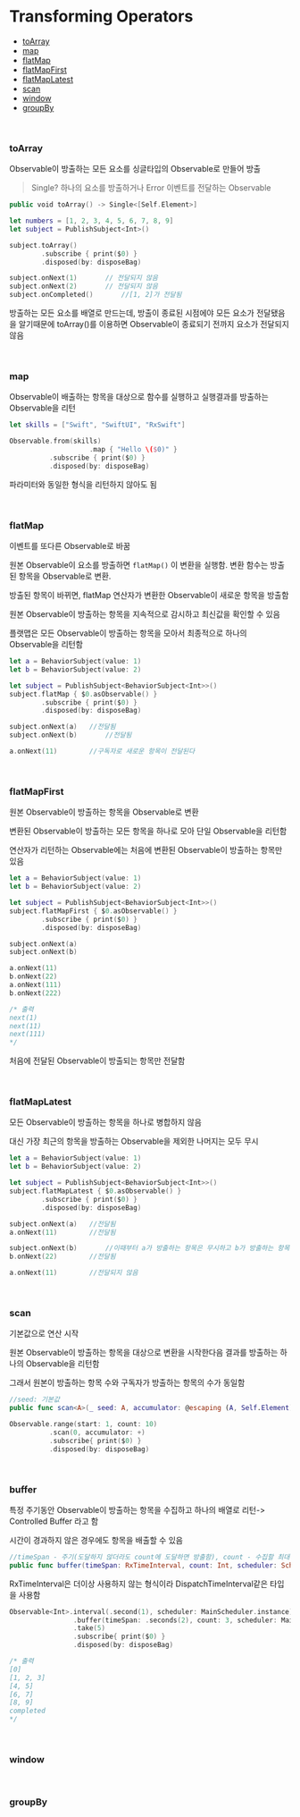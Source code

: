 # Transforming Operators

- [toArray](#toArray)
- [map](#map)
- [flatMap](#flatMap)
- [flatMapFirst](#flatMapFirst)
- [flatMapLatest](#flatMapLatest)
- [scan](#scan)
- [window](#window)
- [groupBy](#groupBy)

<br>

### toArray

Observable이 방출하는 모든 요소를 싱글타입의 Observable로 만들어 방출

>  Single? 하나의 요소를 방출하거나 Error 이벤트를 전달하는 Observable

```swift
public void toArray() -> Single<[Self.Element>]
```



```swift
let numbers = [1, 2, 3, 4, 5, 6, 7, 8, 9]
let subject = PublishSubject<Int>()

subject.toArray()
        .subscribe { print($0) }
        .disposed(by: disposeBag)

subject.onNext(1)		// 전달되지 않음
subject.onNext(2)		// 전달되지 않음
subject.onCompleted()		//[1, 2]가 전달됨
```

방출하는 모든 요소를 배열로 만드는데, 방출이 종료된 시점에야 모든 요소가 전달됐음을 알기때문에 toArray()를 이용하면 Observable이 종료되기 전까지 요소가 전달되지 않음

<br>

### map

Observable이 배출하는 항목을 대상으로 함수를 실행하고 실행결과를 방출하는 Observable을 리턴

```swift
let skills = ["Swift", "SwiftUI", "RxSwift"]

Observable.from(skills)
					.map { "Hello \($0)" }
          .subscribe { print($0) }
          .disposed(by: disposeBag)
```

파라미터와 동일한 형식을 리턴하지 않아도 됨



<br>

### flatMap

이벤트를 또다른 Observable로 바꿈

원본 Observable이 요소를 방출하면 `flatMap()` 이 변환을 실행함. 변환 함수는 방출된 항목을 Observable로 변환. 

방출된 항목이 바뀌면, flatMap 연산자가 변환한 Observable이 새로운 항목을 방출함

원본 Observable이 방출하는 항목을 지속적으로 감시하고 최신값을 확인할 수 있음

플랫맵은 모든 Observable이 방출하는 항목을 모아서 최종적으로 하나의 Observable을 리턴함

```swift
let a = BehaviorSubject(value: 1)
let b = BehaviorSubject(value: 2)

let subject = PublishSubject<BehaviorSubject<Int>>()
subject.flatMap { $0.asObservable() }
        .subscribe { print($0) }
        .disposed(by: disposeBag)

subject.onNext(a)	//전달됨
subject.onNext(b)		//전달됨

a.onNext(11)		//구독자로 새로운 항목이 전달된다
```



<br>

### flatMapFirst

원본 Observable이 방출하는 항목을 Observable로 변환

변환된 Observable이 방출하는 모든 항목을 하나로 모아 단일 Observable을 리턴함

연산자가 리턴하는 Observable에는 처음에 변환된 Observable이 방출하는 항목만 있음

```swift
let a = BehaviorSubject(value: 1)
let b = BehaviorSubject(value: 2)

let subject = PublishSubject<BehaviorSubject<Int>>()
subject.flatMapFirst { $0.asObservable() }
        .subscribe { print($0) }
        .disposed(by: disposeBag)

subject.onNext(a)
subject.onNext(b)

a.onNext(11)
b.onNext(22)
a.onNext(111)
b.onNext(222)

/* 출력
next(1)
next(11)
next(111)
*/
```

처음에 전달된 Observable이 방출되는 항목만 전달함

<br>

### flatMapLatest

모든 Observable이 방출하는 항목을 하나로 병합하지 않음

대신 가장 최근의 항목을 방출하는 Observable을 제외한 나머지는 모두 무시

```swift
let a = BehaviorSubject(value: 1)
let b = BehaviorSubject(value: 2)

let subject = PublishSubject<BehaviorSubject<Int>>()
subject.flatMapLatest { $0.asObservable() }
        .subscribe { print($0) }
        .disposed(by: disposeBag)

subject.onNext(a)	//전달됨
a.onNext(11)		//전달됨

subject.onNext(b)		//이때부터 a가 방출하는 항목은 무시하고 b가 방출하는 항목만 전달함 
b.onNext(22)		//전달됨

a.onNext(11)		//전달되지 않음
```

<br>

### scan

기본값으로 연산 시작

원본 Observable이 방출하는 항목을 대상으로 변환을 시작한다음 결과를 방출하는 하나의 Observable을 리턴함

그래서 원본이 방출하는 항목 수와 구독자가 방출하는 항목의 수가 동일함

```swift
//seed: 기본값
public func scan<A>(_ seed: A, accumulator: @escaping (A, Self.Element) throws -> A) -> RxSwift.Observable<A>
```



```swift
Observable.range(start: 1, count: 10)
          .scan(0, accumulator: +)
          .subscribe{ print($0) }
          .disposed(by: disposeBag)
```

<br>

### buffer

특정 주기동안 Observable이 방출하는 항목을 수집하고 하나의 배열로 리턴-> Controlled Buffer 라고 함

시간이 경과하지 않은 경우에도 항목을 배출할 수 있음

```swift
//timeSpan - 주기(도달하지 않더라도 count에 도달하면 방출함), count - 수집할 최대 항목 수(도달하지 않더라도 시간이 되면 방출함)
public func buffer(timeSpan: RxTimeInterval, count: Int, scheduler: SchedulerType) -> RxSwift.Observable<[Self.Element]>
```

RxTimeInterval은 더이상 사용하지 않는 형식이라 DispatchTimeInterval같은 타입을 사용함

```swift
Observable<Int>.interval(.second(1), scheduler: MainScheduler.instance)
                .buffer(timeSpan: .seconds(2), count: 3, scheduler: MainScheduler.instance)
                .take(5)
                .subscribe{ print($0) }
                .disposed(by: disposeBag)

/* 출력
[0]
[1, 2, 3]
[4, 5]
[6, 7]
[8, 9]
completed
*/
```



<br>

### window



<br>

### groupBy
